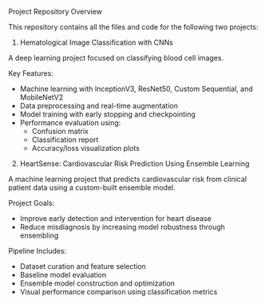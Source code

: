 Project Repository Overview

This repository contains all the files and code for the following two projects:

1. Hematological Image Classification with CNNs

A deep learning project focused on classifying blood cell images.

Key Features:
- Machine learning with InceptionV3, ResNet50, Custom Sequential, and MobileNetV2
- Data preprocessing and real-time augmentation
- Model training with early stopping and checkpointing
- Performance evaluation using:
  - Confusion matrix
  - Classification report
  - Accuracy/loss visualization plots


2. HeartSense: Cardiovascular Risk Prediction Using Ensemble Learning

A machine learning project that predicts cardiovascular risk from clinical patient data using a custom-built ensemble model.

Project Goals:
- Improve early detection and intervention for heart disease
- Reduce misdiagnosis by increasing model robustness through ensembling

Pipeline Includes:
- Dataset curation and feature selection
- Baseline model evaluation
- Ensemble model construction and optimization
- Visual performance comparison using classification metrics
